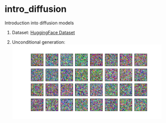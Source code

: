 # intro_diffusion
Introduction into diffusion models

1. Dataset: [HuggingFace Dataset](https://huggingface.co/datasets/ashis-palai/sprites_image_dataset)

2. Unconditional generation:
![](assets/animation.gif)

